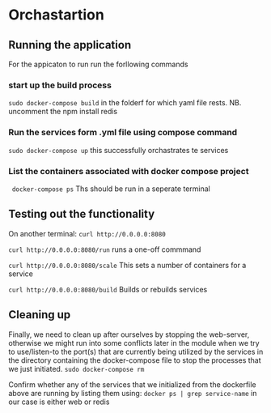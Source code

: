 # Orchastartion

## Running the application

 For the appicaton to run run the forllowing commands

 ###  start up the build process
 `sudo docker-compose build`  in the folderf for which yaml file rests. 
 NB. uncomment the npm install redis

 ###  Run the services form .yml file using compose command
 `sudo docker-compose up` this successfully orchastrates te services

 ### List the containers associated with docker compose project
  ` docker-compose ps` Ths should be run in a seperate terminal

## Testing out the functionality
On another terminal:
`curl http://0.0.0.0:8080`

`curl http://0.0.0.0:8080/run`  runs a one-off commmand

`curl http://0.0.0.0:8080/scale` This sets a number of containers for a service

`curl http://0.0.0.0:8080/build` Builds or rebuilds services


## Cleaning up
Finally, we need to clean up after ourselves by stopping the web-server, otherwise we might run into some conflicts later in the module when we try to use/listen-to the port(s) that are currently being utilized by the services
in the directory containing the docker-compose file to stop the processes that we just initiated.
`sudo docker-compose rm`

Confirm whether any of the services that we initialized from the dockerfile above are running by listing them using:
`docker ps | grep service-name` in our case is either web or redis

